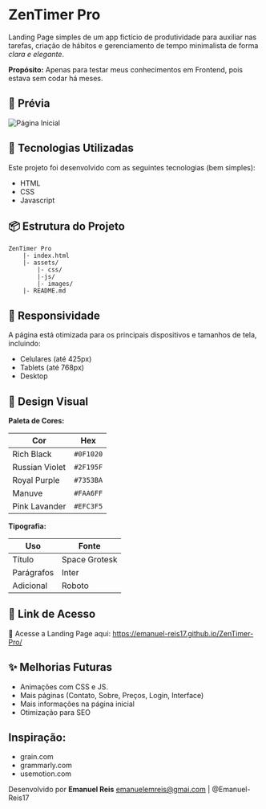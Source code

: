 # ZenTimer Pro

Landing Page simples de um app fictício de produtividade para auxiliar nas tarefas, criação de hábitos e gerenciamento de tempo minimalista de forma *clara e elegante*.

**Propósito:** Apenas para testar meus conhecimentos em Frontend, pois estava sem codar há meses.

## 📸 Prévia

![Página Inicial](https://github.com/Emanuel-Reis17/ZenTimer-Pro/assets/images/example_1.png)

## 🚀 Tecnologias Utilizadas

Este projeto foi desenvolvido com as seguintes tecnologias (bem simples):
- HTML
- CSS
- Javascript

##  📦  Estrutura do Projeto

```plaintext
ZenTimer Pro
    |- index.html
    |- assets/
        |- css/
        |-js/
        |- images/
    |- README.md
```


## 📲 Responsividade

A página está otimizada para os principais dispositivos e tamanhos de tela, incluindo:

- Celulares (até 425px)
- Tablets (até 768px)
- Desktop

## 🎨 Design Visual

**Paleta de Cores:**

| Cor             | Hex      |
|------------------|----------|
| Rich Black       | `#0F1020` |
| Russian Violet   | `#2F195F` |
| Royal Purple     | `#7353BA` |
| Manuve           | `#FAA6FF` |
| Pink Lavander    | `#EFC3F5` |

**Tipografia:**

| Uso | Fonte |
| ----- | ----- |
| Título | Space Grotesk |
| Parágrafos | Inter |
| Adicional | Roboto |

## 🔗 Link de Acesso

🔗 Acesse a Landing Page aqui: https://emanuel-reis17.github.io/ZenTimer-Pro/


## ✨ Melhorias Futuras

- Animações com CSS e JS.
- Mais páginas (Contato, Sobre, Preços, Login, Interface)
- Mais informações na página inicial
- Otimização para SEO

## Inspiração:

- grain.com
- grammarly.com
- usemotion.com

Desenvolvido por **Emanuel Reis**
emanuelemreis@gmai.com | @Emanuel-Reis17
